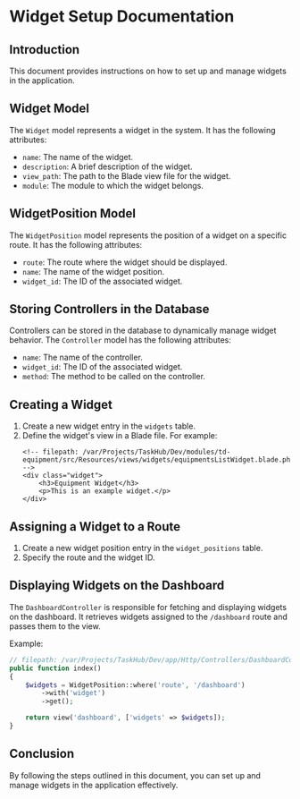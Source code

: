 # Widget Setup Documentation

## Introduction
This document provides instructions on how to set up and manage widgets in the application.

## Widget Model
The `Widget` model represents a widget in the system. It has the following attributes:
- `name`: The name of the widget.
- `description`: A brief description of the widget.
- `view_path`: The path to the Blade view file for the widget.
- `module`: The module to which the widget belongs.

## WidgetPosition Model
The `WidgetPosition` model represents the position of a widget on a specific route. It has the following attributes:
- `route`: The route where the widget should be displayed.
- `name`: The name of the widget position.
- `widget_id`: The ID of the associated widget.

## Storing Controllers in the Database
Controllers can be stored in the database to dynamically manage widget behavior. The `Controller` model has the following attributes:
- `name`: The name of the controller.
- `widget_id`: The ID of the associated widget.
- `method`: The method to be called on the controller.

## Creating a Widget
1. Create a new widget entry in the `widgets` table.
2. Define the widget's view in a Blade file. For example:
    ```blade
    <!-- filepath: /var/Projects/TaskHub/Dev/modules/td-equipment/src/Resources/views/widgets/equipmentsListWidget.blade.php -->
    <div class="widget">
        <h3>Equipment Widget</h3>
        <p>This is an example widget.</p>
    </div>
    ```

## Assigning a Widget to a Route
1. Create a new widget position entry in the `widget_positions` table.
2. Specify the route and the widget ID.

## Displaying Widgets on the Dashboard
The `DashboardController` is responsible for fetching and displaying widgets on the dashboard. It retrieves widgets assigned to the `/dashboard` route and passes them to the view.

Example:
```php
// filepath: /var/Projects/TaskHub/Dev/app/Http/Controllers/DashboardController.php
public function index()
{
    $widgets = WidgetPosition::where('route', '/dashboard')
        ->with('widget')
        ->get();

    return view('dashboard', ['widgets' => $widgets]);
}
```

## Conclusion
By following the steps outlined in this document, you can set up and manage widgets in the application effectively.
